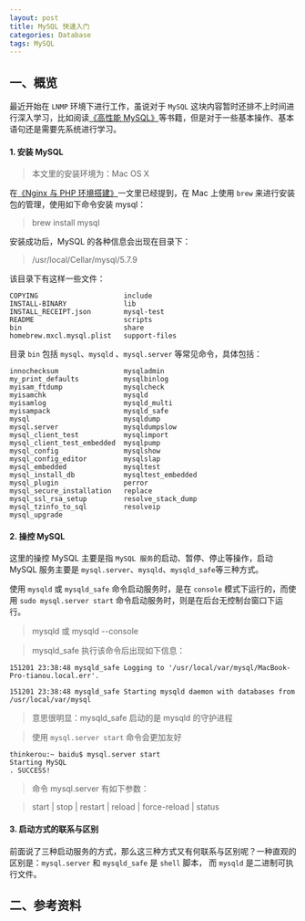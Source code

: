 ```yaml
---
layout: post
title: MySQL 快速入门
categories: Database
tags: MySQL
---
```


## 一、概览

最近开始在 `LNMP` 环境下进行工作，虽说对于 `MySQL` 这块内容暂时还排不上时间进行深入学习，比如阅读[《高性能 MySQL》](http://book.douban.com/subject/23008813/)等书籍，但是对于一些基本操作、基本语句还是需要先系统进行学习。

#### 1. 安装 MySQL

> 本文里的安装环境为：Mac OS X

在[《Nginx 与 PHP 环境搭建》](http://thinkerou.com/2015-11/nginx-php-fpm/)一文里已经提到，在 Mac 上使用 `brew` 来进行安装包的管理，使用如下命令安装 mysql：

> brew install mysql

安装成功后，MySQL 的各种信息会出现在目录下：

> /usr/local/Cellar/mysql/5.7.9

该目录下有这样一些文件：

	COPYING						include
	INSTALL-BINARY				lib
	INSTALL_RECEIPT.json		mysql-test
	README						scripts
	bin							share
	homebrew.mxcl.mysql.plist	support-files

目录 `bin` 包括 `mysql`、`mysqld` 、`mysql.server` 等常见命令，具体包括：

	innochecksum				mysqladmin
	my_print_defaults			mysqlbinlog
	myisam_ftdump				mysqlcheck
	myisamchk					mysqld
	myisamlog					mysqld_multi
	myisampack					mysqld_safe
	mysql						mysqldump
	mysql.server				mysqldumpslow
	mysql_client_test			mysqlimport
	mysql_client_test_embedded	mysqlpump
	mysql_config				mysqlshow
	mysql_config_editor			mysqlslap
	mysql_embedded				mysqltest
	mysql_install_db			mysqltest_embedded
	mysql_plugin				perror
	mysql_secure_installation	replace
	mysql_ssl_rsa_setup			resolve_stack_dump
	mysql_tzinfo_to_sql			resolveip
	mysql_upgrade
	
#### 2. 操控 MySQL

这里的操控 MySQL 主要是指 `MySQL 服务`的启动、暂停、停止等操作，启动 MySQL 服务主要是 `mysql.server`、`mysqld`、`mysqld_safe`等三种方式。

使用 `mysqld` 或 `mysqld_safe` 命令启动服务时，是在 `console` 模式下运行的，而使用 `sudo mysql.server start` 命令启动服务时，则是在后台无控制台窗口下运行。

> mysqld 或 mysqld --console

> mysqld_safe 执行该命令后出现如下信息：

	151201 23:38:48 mysqld_safe Logging to '/usr/local/var/mysql/MacBook-Pro-tianou.local.err'.

	151201 23:38:48 mysqld_safe Starting mysqld daemon with databases from /usr/local/var/mysql

> 意思很明显：mysqld_safe 启动的是 mysqld 的守护进程

> 使用 `mysql.server start` 命令会更加友好
	
	thinkerou:~ baidu$ mysql.server start
	Starting MySQL
	. SUCCESS!
	
> 命令 mysql.server 有如下参数：

> start | stop | restart | reload | force-reload | status

#### 3. 启动方式的联系与区别

前面说了三种启动服务的方式，那么这三种方式又有何联系与区别呢？一种直观的区别是：`mysql.server` 和 `mysqld_safe` 是 `shell` 脚本， 而 `mysqld` 是二进制可执行文件。

## 二、参考资料